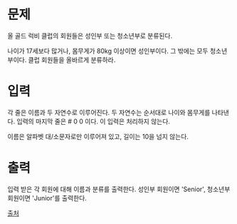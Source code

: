 # 문제

올 골드 럭비 클럽의 회원들은 성인부 또는 청소년부로 분류된다.

나이가 17세보다 많거나, 몸무게가 80kg 이상이면 성인부이다. 그 밖에는 모두 청소년부이다. 클럽 회원들을 올바르게 분류하라.

# 입력

각 줄은 이름과 두 자연수로 이루어진다. 두 자연수는 순서대로 나이와 몸무게를 나타낸다. 입력의 마지막 줄은 # 0 0 이다. 이 입력은 처리하지 않는다.

이름은 알파벳 대/소문자로만 이루어져 있고, 길이는 10을 넘지 않는다.

# 출력

입력 받은 각 회원에 대해 이름과 분류를 출력한다. 성인부 회원이면 'Senior', 청소년부 회원이면 'Junior'를 출력한다.

[출처](https://www.acmicpc.net/problem/2083)
